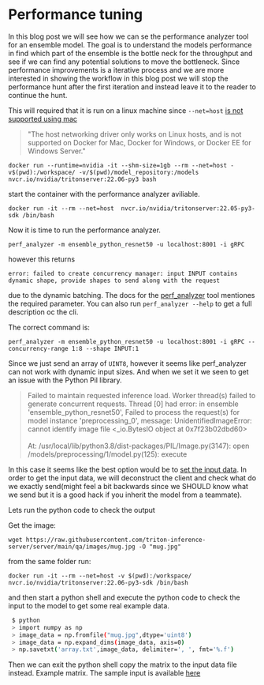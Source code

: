 # Performance tuning


In this blog post we will see how we can se the performance analyzer tool for an ensemble model. The goal is to understand the models performance in find which part of the ensemble is the bottle neck for the throughput and see if we can find any potential solutions to move the bottleneck. Since performance improvements is a iterative process and we are more interested in showing the workflow in this blog post we will stop the performance hunt after the first iteration and instead leave it to the reader to continue the hunt. 

This will required that it is run on a linux machine since `--net=host` [is not supported using mac](https://docs.docker.com/network/host/)

> "The host networking driver only works on Linux hosts, and is not supported on Docker for Mac, Docker for Windows, or Docker EE for Windows Server."

```
docker run --runtime=nvidia -it --shm-size=1gb --rm --net=host -v$(pwd):/workspace/ -v/$(pwd)/model_repository:/models nvcr.io/nvidia/tritonserver:22.06-py3 bash
```

start the container with the performance analyzer aviliable. 

```
docker run -it --rm --net=host  nvcr.io/nvidia/tritonserver:22.05-py3-sdk /bin/bash
```

Now it is time to run the performance analyzer. 

```
perf_analyzer -m ensemble_python_resnet50 -u localhost:8001 -i gRPC
```

however this returns

```
error: failed to create concurrency manager: input INPUT contains dynamic shape, provide shapes to send along with the request
```

due to the dynamic batching. The docs for the [perf_analyzer](https://github.com/triton-inference-server/server/blob/main/docs/perf_analyzer.md) tool mentiones the required parameter. You can also run `perf_analyzer --help` to get a full description oc the cli. 


The correct command is:

```
perf_analyzer -m ensemble_python_resnet50 -u localhost:8001 -i gRPC --concurrency-range 1:8 --shape INPUT:1
```
Since we just send an array of `UINT8`, however it seems like perf_analyzer can not work with dynamic input sizes. And when we set it we seen to get an issue with the Python Pil library. 

> Failed to maintain requested inference load. Worker thread(s) failed to generate concurrent requests.
Thread [0] had error: in ensemble 'ensemble_python_resnet50', Failed to process the request(s) for model instance 'preprocessing_0', message: UnidentifiedImageError: cannot identify image file <_io.BytesIO object at 0x7f23b02dbd60> <br>  <br> At:
/usr/local/lib/python3.8/dist-packages/PIL/Image.py(3147): open
/models/preprocessing/1/model.py(125): execute

In this case it seems like the best option would be to [set the input data](https://github.com/triton-inference-server/server/blob/main/docs/perf_analyzer.md#real-input-data). In order to get the input data, we will deconstruct the client and check what do we exactly send(might feel a bit backwards since we SHOULD know what we send but it is a good hack if you inherit the model from a teammate). 


Lets run the python code to check the output

Get the image: 

```
wget https://raw.githubusercontent.com/triton-inference-server/server/main/qa/images/mug.jpg -O "mug.jpg"
```
from the same folder run: 
```
docker run -it --rm --net=host -v $(pwd):/workspace/ nvcr.io/nvidia/tritonserver:22.06-py3-sdk /bin/bash
```

and then start a python shell and execute the python code to check the input to the model to get some real example data. 
```bash
 $ python
 > import numpy as np
 > image_data = np.fromfile("mug.jpg",dtype='uint8')
 > image_data = np.expand_dims(image_data, axis=0)
 > np.savetxt('array.txt',image_data, delimiter=', ', fmt='%.f')
```
Then we can exit the python shell copy the matrix to the input data file instead. Example matrix. The sample input is available [here](./sample_input.json)





